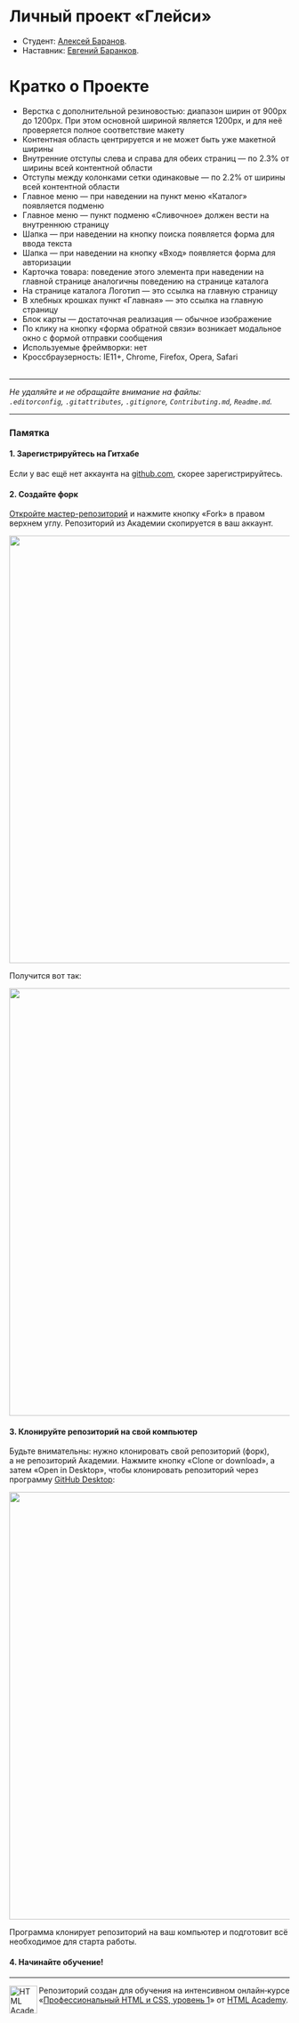 # Личный проект «Глейси»

* Студент: [Алексей Баранов](https://up.htmlacademy.ru/htmlcss/20/user/619275).
* Наставник: [Евгений Баранков](https://up.htmlacademy.ru/htmlcss/20/user/518169).

# Кратко о Проекте

* Верстка с дополнительной резиновостью: диапазон ширин от 900px до 1200px. При этом основной шириной является 1200px, и для неё проверяется полное соответствие макету
* Контентная область центрируется и не может быть уже макетной ширины
* Внутренние отступы слева и справа для обеих страниц — по 2.3% от ширины всей контентной области
* Отступы между колонками сетки одинаковые — по 2.2% от ширины всей контентной области
* Главное меню — при наведении на пункт меню «Каталог» появляется подменю
* Главное меню — пункт подменю «Сливочное» должен вести на внутреннюю страницу
* Шапка — при наведении на кнопку поиска появляется форма для ввода текста
* Шапка — при наведении на кнопку «Вход» появляется форма для авторизации
* Карточка товара: поведение этого элемента при наведении на главной странице аналогичны поведению на странице каталога
* На странице каталога Логотип — это ссылка на главную страницу
* В хлебных крошках пункт «Главная» — это ссылка на главную страницу
* Блок карты — достаточная реализация — обычное изображение
* По клику на кнопку «форма обратной связи» возникает модальное окно с формой отправки сообщения
* Используемые фреймворки: нет
* Кроссбраузерность: IE11+, Chrome, Firefox, Opera, Safari
<br><br>
---

_Не удаляйте и не обращайте внимание на файлы:_<br>
_`.editorconfig`, `.gitattributes`, `.gitignore`, `Contributing.md`, `Readme.md`._

---

### Памятка

#### 1. Зарегистрируйтесь на Гитхабе

Если у вас ещё нет аккаунта на [github.com](https://github.com/join), скорее зарегистрируйтесь.

#### 2. Создайте форк

[Откройте мастер-репозиторий](https://github.com/htmlacademy-htmlcss/619275-gllacy) и нажмите кнопку «Fork» в правом верхнем углу. Репозиторий из Академии скопируется в ваш аккаунт.

<img width="769" alt="" src="https://user-images.githubusercontent.com/10909/29037742-a62a72a0-7bad-11e7-9f36-4db8e9329498.jpg">

Получится вот так:

<img width="769" alt="" src="https://user-images.githubusercontent.com/10909/29037746-a760c82c-7bad-11e7-89ab-7c99998d4317.jpg">

#### 3. Клонируйте репозиторий на свой компьютер

Будьте внимательны: нужно клонировать свой репозиторий (форк), а не репозиторий Академии. Нажмите кнопку «Clone or download», а затем «Open in Desktop», чтобы клонировать репозиторий через программу [GitHub Desktop](https://desktop.github.com):

<img width="769" alt="" src="https://user-images.githubusercontent.com/10909/29037747-a8e89422-7bad-11e7-819d-bca9f4c1de18.jpg">

Программа клонирует репозиторий на ваш компьютер и подготовит всё необходимое для старта работы.

#### 4. Начинайте обучение!

---

<a href="https://htmlacademy.ru/intensive/htmlcss"><img align="left" width="50" height="50" alt="HTML Academy" src="https://up.htmlacademy.ru/static/img/intensive/htmlcss/logo-for-github-2.png"></a>

Репозиторий создан для обучения на интенсивном онлайн‑курсе «[Профессиональный HTML и CSS, уровень 1](https://htmlacademy.ru/intensive/htmlcss)» от [HTML Academy](https://htmlacademy.ru).
